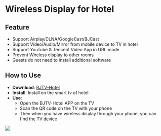# Wireless Display for Hotel     

## Feature

* Support Airplay/DLNA/GoogleCast/BJCast      
* Support Video/Audio/Mirror from mobile device to TV in hotel             
* Support YouTube & Tencent Video App in URL mode
* Prevent Wireless display  to other rooms          
* Guests do not need to install additional software                                   

## How to Use  

* **Download**: [BJTV-Hotel](https://github.com/WirelessPresentation/WirelessDisplay/releases/download/TV-Hotel/BJTV-Hotel-1.0.31.2-release.apk)
* **Install**:  Install on the smart tv of hotel          
* **Use**: 
  * Open the BJTV-Hotel APP on the TV                
  * Scan the QR code on the TV with your phone                        
  * Then when you have wireless display through your phone, you can find the TV device                                 



![](https://github.com/WirelessPresentation/WirelessDisplay/blob/main/zimg/BJTV-Hotel.png)
